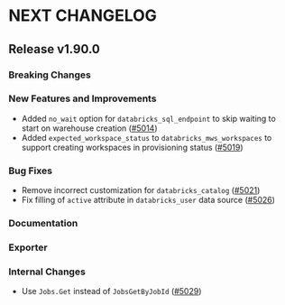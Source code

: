 # NEXT CHANGELOG

## Release v1.90.0

### Breaking Changes

### New Features and Improvements

* Added `no_wait` option for `databricks_sql_endpoint` to skip waiting to start on warehouse creation ([#5014](https://github.com/databricks/terraform-provider-databricks/pull/5014))
* Added `expected_workspace_status` to `databricks_mws_workspaces` to support creating workspaces in provisioning status ([#5019](https://github.com/databricks/terraform-provider-databricks/pull/5019))

### Bug Fixes

* Remove incorrect customization for `databricks_catalog` ([#5021](https://github.com/databricks/terraform-provider-databricks/pull/5021))
* Fix filling of `active` attribute in `databricks_user` data source ([#5026](https://github.com/databricks/terraform-provider-databricks/pull/5026))

### Documentation

### Exporter

### Internal Changes

* Use `Jobs.Get` instead of `JobsGetByJobId` ([#5029](https://github.com/databricks/terraform-provider-databricks/pull/5029))
